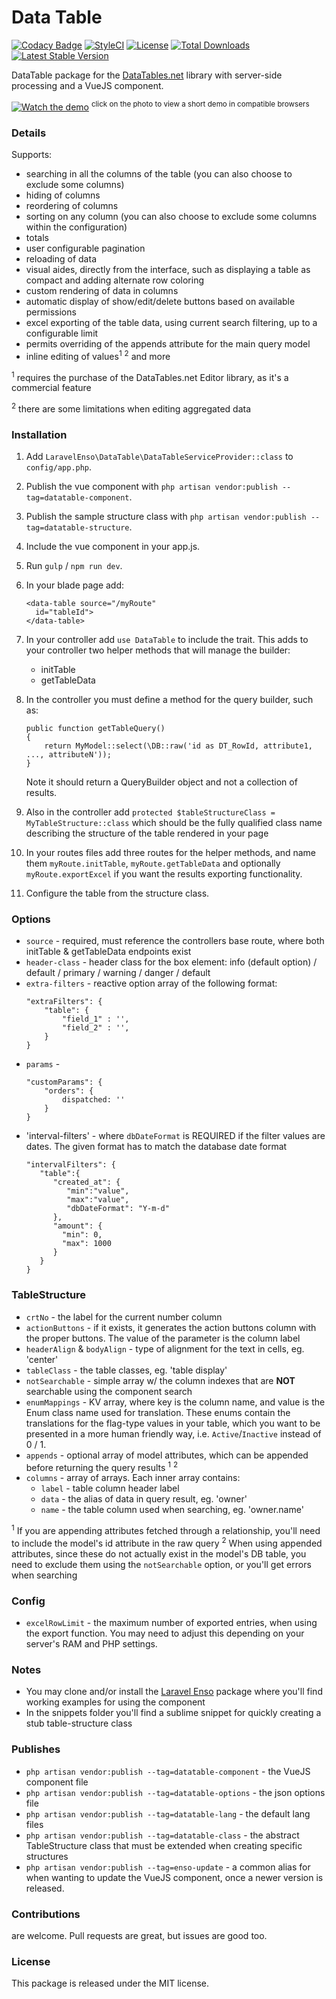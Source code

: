 <!--h-->
# Data Table
[![Codacy Badge](https://api.codacy.com/project/badge/Grade/ee67de45d1f14dbd98eb72c8cf972902)](https://www.codacy.com/app/laravel-enso/DataTable?utm_source=github.com&amp;utm_medium=referral&amp;utm_content=laravel-enso/DataTable&amp;utm_campaign=Badge_Grade)
[![StyleCI](https://styleci.io/repos/85495802/shield?branch=master)](https://styleci.io/repos/85495802)
[![License](https://poser.pugx.org/laravel-enso/datatable/license)](https://https://packagist.org/packages/laravel-enso/datatable)
[![Total Downloads](https://poser.pugx.org/laravel-enso/datatable/downloads)](https://packagist.org/packages/laravel-enso/datatable)
[![Latest Stable Version](https://poser.pugx.org/laravel-enso/datatable/version)](https://packagist.org/packages/laravel-enso/datatable)
<!--/h-->

DataTable package for the [DataTables.net](https://datatables.net/) library with server-side processing and a VueJS component.

[![Watch the demo](https://laravel-enso.github.io/datatable/screenshots/Selection_001_thumb.png)](https://laravel-enso.github.io/datatable/videos/demo_01.webm)
<sup>click on the photo to view a short demo in compatible browsers</sup>

### Details
Supports:
- searching in all the columns of the table (you can also choose to exclude some columns)
- hiding of columns
- reordering of columns
- sorting on any column (you can also choose to exclude some columns within the configuration)
- totals
- user configurable pagination
- reloading of data
- visual aides, directly from the interface, such as displaying a table as compact and adding alternate row coloring
- custom rendering of data in columns
- automatic display of show/edit/delete buttons based on available permissions
- excel exporting of the table data, using current search filtering, up to a configurable limit
- permits overriding of the appends attribute for the main query model
- inline editing of values<sup>1</sup> <sup>2</sup>
and more

<sup>1</sup> requires the purchase of the DataTables.net Editor library, as it's a commercial feature

<sup>2</sup> there are some limitations when editing aggregated data

### Installation

1. Add `LaravelEnso\DataTable\DataTableServiceProvider::class` to `config/app.php`.

2. Publish the vue component with `php artisan vendor:publish --tag=datatable-component`.

3. Publish the sample structure class with `php artisan vendor:publish --tag=datatable-structure`.

4. Include the vue component in your app.js.

5. Run `gulp` / `npm run dev`.

6. In your blade page add:

    ```
    <data-table source="/myRoute"
      id="tableId">
    </data-table>
    ```

7. In your controller add `use DataTable` to include the trait. This adds to your controller two helper methods that will manage the builder:
	- initTable
	- getTableData

8. In the controller you must define a method for the query builder, such as:

    ```
    public function getTableQuery()
    {
        return MyModel::select(\DB::raw('id as DT_RowId, attribute1, ..., attributeN'));
    }
    ```

    Note it should return a QueryBuilder object and not a collection of results.

9. Also in the controller add `protected $tableStructureClass = MyTableStructure::class` which should be the fully qualified class name describing the structure of the table rendered in your page

10. In your routes files add three routes for the helper methods, and name them `myRoute.initTable`, `myRoute.getTableData` and optionally `myRoute.exportExcel` if you want the results exporting functionality.

11. Configure the table from the structure class.

### Options

- `source` - required, must reference the controllers base route, where both initTable & getTableData endpoints exist
- `header-class` - header class for the box element: info (default option) / default / primary / warning / danger / default
- `extra-filters` - reactive option array of the following format:
    ```
    "extraFilters": {
        "table": {
            "field_1" : '',
            "field_2" : '',
        }
    }
    ```
- `params` -
    ```
    "customParams": {
        "orders": {
            dispatched: ''
        }
    }
    ```
- 'interval-filters' - where `dbDateFormat` is REQUIRED if the filter values are dates. The given format has to match the database date format
    ```
    "intervalFilters": {
       "table":{
          "created_at": {
             "min":"value",
             "max":"value",
             "dbDateFormat": "Y-m-d"
          },
          "amount": {
            "min": 0,
            "max": 1000
          }
       }
    }
    ```

### TableStructure
  - `crtNo` - the label for the current number column
  - `actionButtons` - if it exists, it generates the action buttons column with the proper buttons. The value of the parameter is the column label
  - `headerAlign` & `bodyAlign` - type of alignment for the text in cells, eg. 'center'
  - `tableClass` - the table classes, eg. 'table display'
  - `notSearchable` - simple array w/ the column indexes that are **NOT** searchable using the component search
  - `enumMappings` - KV array, where key is the column name, and value is the Enum class name used for translation. These enums contain the translations for the flag-type values in your table, which you want to be presented in a more human friendly way, i.e. `Active`/`Inactive` instead of 0 / 1.
  - `appends` - optional array of model attributes, which can be appended before returning the query results <sup>1</sup> <sup>2</sup>
  - `columns` - array of arrays. Each inner array contains:
     - `label` - table column header label
     - `data` - the alias of data in query result, eg. 'owner'
     - `name` - the table column used when searching, eg. 'owner.name'

<sup>1</sup> If you are appending attributes fetched through a relationship, you'll need to include the model's id attribute in the raw query
<sup>2</sup> When using appended attributes, since these do not actually exist in the model's DB table, you need to exclude them using the `notSearchable` option, or you'll get errors when searching

### Config

  - `excelRowLimit` - the maximum number of exported entries, when using the export function. You may need to adjust this depending on your server's RAM and PHP settings.

### Notes

- You may clone and/or install the [Laravel Enso](https://github.com/laravel-enso/Enso) package where you'll find working examples for using the component
- In the snippets folder you'll find a sublime snippet for quickly creating a stub table-structure class



### Publishes

- `php artisan vendor:publish --tag=datatable-component` - the VueJS component file
- `php artisan vendor:publish --tag=datatable-options` - the json options file
- `php artisan vendor:publish --tag=datatable-lang` - the default lang files
- `php artisan vendor:publish --tag=datatable-class` - the abstract TableStructure class that must be extended when creating specific structures
- `php artisan vendor:publish --tag=enso-update` - a common alias for when wanting to update the VueJS component,
once a newer version is released.

<!--h-->
### Contributions

are welcome. Pull requests are great, but issues are good too.

### License

This package is released under the MIT license.
<!--/h-->